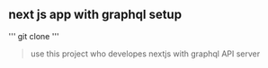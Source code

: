 ## next js app  with graphql setup

'''
git clone <url>
'''
> use this project who developes nextjs with graphql API server